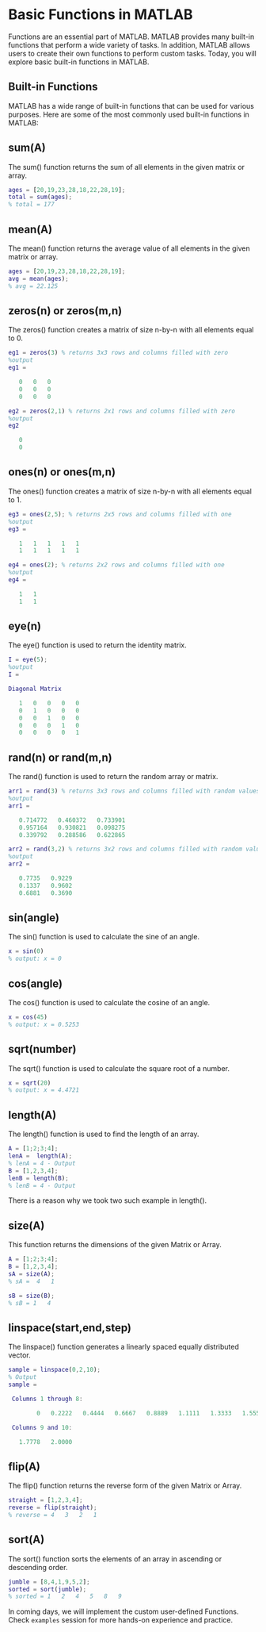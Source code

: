 # Basic Functions in MATLAB

Functions are an essential part of MATLAB. MATLAB provides many built-in functions that perform a wide variety of tasks. In addition, MATLAB allows users to create their own functions to perform custom tasks. Today, you will explore basic built-in functions in MATLAB.

## Built-in Functions

MATLAB has a wide range of built-in functions that can be used for various purposes. Here are some of the most commonly used built-in functions in MATLAB:

## sum(A)

The sum() function returns the sum of all elements in the given matrix or array.

```matlab
ages = [20,19,23,28,18,22,28,19];
total = sum(ages);
% total = 177
```

## mean(A)

The mean() function returns the average value of all elements in the given matrix or array.

```matlab
ages = [20,19,23,28,18,22,28,19];
avg = mean(ages);
% avg = 22.125
```

## zeros(n) or zeros(m,n)

The zeros() function creates a matrix of size n-by-n with all elements equal to 0.

```matlab
eg1 = zeros(3) % returns 3x3 rows and columns filled with zero
%output
eg1 =

   0   0   0
   0   0   0
   0   0   0

eg2 = zeros(2,1) % returns 2x1 rows and columns filled with zero
%output
eg2

   0
   0

```

## ones(n) or ones(m,n)

The ones() function creates a matrix of size n-by-n with all elements equal to 1.

```matlab
eg3 = ones(2,5); % returns 2x5 rows and columns filled with one
%output
eg3 =

   1   1   1   1   1
   1   1   1   1   1

eg4 = ones(2); % returns 2x2 rows and columns filled with one
%output
eg4 =

   1   1
   1   1

```

## eye(n)

The eye() function is used to return the identity matrix.

```matlab
I = eye(5);
%output
I =

Diagonal Matrix

   1   0   0   0   0
   0   1   0   0   0
   0   0   1   0   0
   0   0   0   1   0
   0   0   0   0   1
```

## rand(n) or rand(m,n)

The rand() function is used to return the random array or matrix. 

```matlab
arr1 = rand(3) % returns 3x3 rows and columns filled with random values
%output
arr1 =

   0.714772   0.460372   0.733901
   0.957164   0.930821   0.098275
   0.339792   0.288586   0.622865

arr2 = rand(3,2) % returns 3x2 rows and columns filled with random values
%output
arr2 =

   0.7735   0.9229
   0.1337   0.9602
   0.6881   0.3690
```

## sin(angle)

The sin() function is used to calculate the sine of an angle.

```matlab
x = sin(0)
% output: x = 0
```

## cos(angle)

The cos() function is used to calculate the cosine of an angle.

```matlab
x = cos(45)
% output: x = 0.5253
```

## sqrt(number)

The sqrt() function is used to calculate the square root of a number. 

```matlab
x = sqrt(20)
% output: x = 4.4721
```

## length(A)

The length() function is used to find the length of an array. 

```matlab
A = [1;2;3;4];
lenA =  length(A);
% lenA = 4 - Output
B = [1,2,3,4];
lenB = length(B);
% lenB = 4 - Output
```

There is a reason why we took two such example in length().

## size(A)

This function returns the dimensions of the given Matrix or Array.

```matlab
A = [1;2;3;4];
B = [1,2,3,4];
sA = size(A);
% sA =  4   1

sB = size(B);
% sB = 1   4
```

## linspace(start,end,step)

The linspace() function generates a linearly spaced equally distributed vector.

```matlab
sample = linspace(0,2,10);
% Output
sample =

 Columns 1 through 8:

        0   0.2222   0.4444   0.6667   0.8889   1.1111   1.3333   1.5556

 Columns 9 and 10:

   1.7778   2.0000

```

## flip(A)

The flip() function returns the reverse form of the given Matrix or Array. 

```matlab
straight = [1,2,3,4];
reverse = flip(straight);
% reverse = 4   3   2   1
```

## sort(A)

The sort() function sorts the elements of an array in ascending or descending order.

```matlab
jumble = [8,4,1,9,5,2];
sorted = sort(jumble); 
% sorted = 1   2   4   5   8   9
```

In coming days, we will implement the custom user-defined Functions. Check `examples` session for more hands-on experience and practice. 